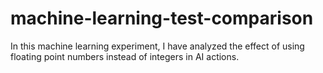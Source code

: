 # machine-learning-test-comparison
In this machine learning experiment, I have analyzed the effect of using floating point numbers instead of integers in AI actions. 
